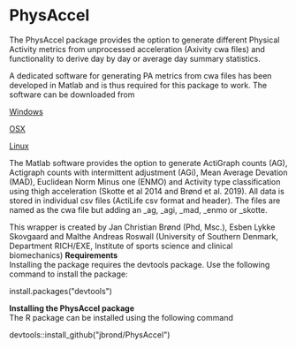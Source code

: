 # PhysAccel
The PhysAccel package provides the option to generate different Physical Activity metrics from unprocessed acceleration (Axivity cwa files) and functionality to derive day by day or average day summary statistics.

A dedicated software for generating PA metrics from cwa files has been developed in Matlab and is thus required for this package to work. The software can be downloaded from

<a href="https://video4coach.com/software/SDU/PhysAccel_mcr_Win.zip">Windows</a>

<a href="https://video4coach.com/software/SDU/PhysAccel_mcr_OSX.zip">OSX</a>

<a href="https://video4coach.com/software/SDU/PhysAccel_mcr_Linux.zip">Linux</a>

The Matlab software provides the option to generate ActiGraph counts (AG), Actigraph counts with intermittent adjustment (AGi), Mean Average Devation (MAD), Euclidean Norm Minus one (ENMO) and Activity type classification using thigh acceleration (Skotte et al 2014 and Brønd et al. 2019). All data is stored in individual csv files (ActiLife csv format and header). The files are named as the cwa file but adding an _ag, _agi, _mad, _enmo or _skotte.

This wrapper is created by Jan Christian Brønd (Phd, Msc.), Esben Lykke Skovgaard and Malthe Andreas Roswall (University of Southern Denmark, Department RICH/EXE, Institute of sports science and clinical biomechanics)
<b>Requirements</b>
<br>
Installing the package requires the devtools package. Use the following command to install the package:

install.packages("devtools")


<B>Installing the PhysAccel package</B>
<br>
The R package can be installed using the following command

devtools::install_github("jbrond/PhysAccel")
